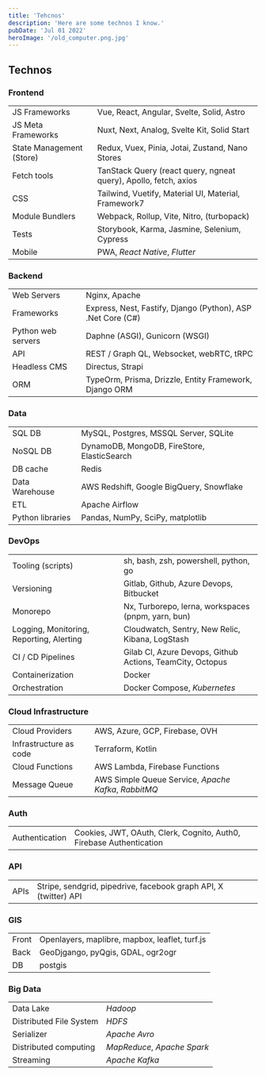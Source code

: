 ```yaml
---
title: 'Tehcnos'
description: 'Here are some technos I know.'
pubDate: 'Jul 01 2022'
heroImage: '/old_computer.png.jpg'
---
```


## Technos

### Frontend

|                          |                                                                  |
| ------------------------ | ---------------------------------------------------------------- |
| JS Frameworks            | Vue, React, Angular, Svelte, Solid, Astro                        |
| JS Meta Frameworks       | Nuxt, Next, Analog, Svelte Kit, Solid Start                      |
| State Management (Store) | Redux, Vuex, Pinia, Jotai, Zustand, Nano Stores                  |
| Fetch tools              | TanStack Query (react query, ngneat query), Apollo, fetch, axios |
| CSS                      | Tailwind, Vuetify, Material UI, Material, Framework7             |
| Module Bundlers          | Webpack, Rollup, Vite, Nitro, (turbopack)                        |
| Tests                    | Storybook, Karma, Jasmine, Selenium, Cypress                     |
| Mobile                   | PWA, _React Native_, _Flutter_                                   |

### Backend

|                    |                                                             |
| ------------------ | ----------------------------------------------------------- |
| Web Servers        | Nginx, Apache                                               |
| Frameworks         | Express, Nest, Fastify, Django (Python), ASP .Net Core (C#) |
| Python web servers | Daphne (ASGI), Gunicorn (WSGI)                              |
| API                | REST / Graph QL, Websocket, webRTC, tRPC                    |
| Headless CMS       | Directus, Strapi                                            |
| ORM                | TypeOrm, Prisma, Drizzle, Entity Framework, Django ORM      |

### Data

|                  |                                             |
| ---------------- | ------------------------------------------- |
| SQL DB           | MySQL, Postgres, MSSQL Server, SQLite       |
| NoSQL DB         | DynamoDB, MongoDB, FireStore, ElasticSearch |
| DB cache         | Redis                                       |
| Data Warehouse   | AWS Redshift, Google BigQuery, Snowflake    |
| ETL              | Apache Airflow                              |
| Python libraries | Pandas, NumPy, SciPy, matplotlib            |

### DevOps

|                                          |                                                           |
| ---------------------------------------- | --------------------------------------------------------- |
| Tooling (scripts)                        | sh, bash, zsh, powershell, python, go                     |
| Versioning                               | Gitlab, Github, Azure Devops, Bitbucket                   |
| Monorepo                                 | Nx, Turborepo, lerna, workspaces (pnpm, yarn, bun)        |
| Logging, Monitoring, Reporting, Alerting | Cloudwatch, Sentry, New Relic, Kibana, LogStash           |
| CI / CD Pipelines                        | Gilab CI, Azure Devops, Github Actions, TeamCity, Octopus |
| Containerization                         | Docker                                                    |
| Orchestration                            | Docker Compose, _Kubernetes_                              |

### Cloud Infrastructure

|                        |                                                      |
| ---------------------- | ---------------------------------------------------- |
| Cloud Providers        | AWS, Azure, GCP, Firebase, OVH                       |
| Infrastructure as code | Terraform, Kotlin                                    |
| Cloud Functions        | AWS Lambda, Firebase Functions                       |
| Message Queue          | AWS Simple Queue Service, _Apache Kafka_, _RabbitMQ_ |

### Auth

|                |                                                                     |
| -------------- | ------------------------------------------------------------------- |
| Authentication | Cookies, JWT, OAuth, Clerk, Cognito, Auth0, Firebase Authentication |

### API

|      |                                                                  |
| ---- | ---------------------------------------------------------------- |
| APIs | Stripe, sendgrid, pipedrive, facebook graph API, X (twitter) API |

### GIS

|       |                                                |
| ----- | ---------------------------------------------- |
| Front | Openlayers, maplibre, mapbox, leaflet, turf.js |
| Back  | GeoDjgango, pyQgis, GDAL, ogr2ogr              |
| DB    | postgis                                        |

### Big Data

|                         |                             |
| ----------------------- | --------------------------- |
| Data Lake               | _Hadoop_                    |
| Distributed File System | _HDFS_                      |
| Serializer              | _Apache Avro_               |
| Distributed computing   | _MapReduce_, _Apache Spark_ |
| Streaming               | _Apache Kafka_              |

<!-- 
|                  |                     |
| ---------------- | ------------------- |
| Data architecure | Lambda Architecture |
| Batch Layer      | Data Lake           |
| Serving Layer    | NoSQL               |
| Speed Layer      | NoSQL               |

|                   |                |
| ----------------- | -------------- |
| Real time         |                |
| Stream processing | _Apache Storm_ |
-->
